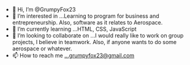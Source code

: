 - 👋 Hi, I’m @GrumpyFox23
- 👀 I’m interested in ...Learning to program for business and entrepreneurship. Also, software as it relates to Aerospace. 
- 🌱 I’m currently learning ...HTML, CSS, JavaScript
- 💞️ I’m looking to collaborate on ...I would really like to work on group projects, I believe in teamwork. Also, if anyone wants to do some aerospace or whatever.
- 📫 How to reach me ...grumpyfox23@gmail.com

<!---
GrumpyFox23/GrumpyFox23 is a ✨ special ✨ repository because its `README.md` (this file) appears on your GitHub profile.
You can click the Preview link to take a look at your changes.
--->

